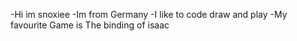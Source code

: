 -Hi im snoxiee
-Im from Germany
-I like to code draw and play
-My favourite Game is The binding of isaac
